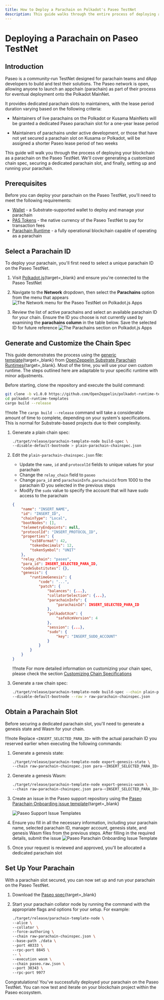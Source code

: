 ```yaml
---
title: How to Deploy a Parachain on Polkadot's Paseo TestNet
description: This guide walks through the entire process of deploying a parachain on Polkadot's Paseo TestNet.
---
```


# Deploying a Parachain on Paseo TestNet

## Introduction

Paseo is a community-run TestNet designed for parachain teams and dApp developers to build and test their solutions. The Paseo network is open, allowing anyone to launch an appchain (parachain) as part of their process for eventual deployment onto the Polkadot MainNet.

It provides dedicated parachain slots to maintainers, with the lease period duration varying based on the following criteria:

- Maintainers of live parachains on the Polkadot or Kusama MainNets will be granted a dedicated Paseo parachain slot for a one-year lease period

- Maintainers of parachains under active development, or those that have not yet secured a parachain slot on Kusama or Polkadot, will be assigned a shorter Paseo lease period of two weeks

This guide will walk you through the process of deploying your blockchain as a parachain on the Paseo TestNet. We'll cover generating a customized chain spec, securing a dedicated parachain slot, and finally, setting up and running your parachain.

## Prerequisites

Before you can deploy your parachain on the Paseo TestNet, you'll need to meet the following requirements:

[//]: <> (//TODO: Add links to the following items)

- [Wallet]() - a Substrate-supported wallet to deploy and manage your parachain
- [PAS Tokens]() - the native currency of the Paseo TestNet to pay for transaction fees
- [Parachain Runtime]() - a fully operational blockchain capable of operating as a parachain

## Select a Parachain ID

To deploy your parachain, you'll first need to select a unique parachain ID on the Paseo TestNet.

1. Visit [Polkadot.js](https://polkadot.js.org/apps/?rpc=wss%3A%2F%2Fpaseo-rpc.dwellir.com#/explorer){target=_blank} and ensure you're connected to the Paseo TestNet

2. Navigate to the **Network** dropdown, then select the **Parachains** option from the menu that appears
    ![The Network menu for the Paseo TestNet on Polkadot.js Apps](/images/paseo-testnet/onboarding/onboarding-1.webp)

3. Review the list of active parachains and select an available parachain ID for your chain. Ensure the ID you choose is not currently used by examining the **parachains column** in the table below. Save the selected ID for future reference
    ![The Parachains section on Polkadot.js Apps](/images/paseo-testnet/onboarding/onboarding-6.webp)


## Generate and Customize the Chain Spec

This guide demonstrates the process using the [generic template](https://github.com/OpenZeppelin/polkadot-runtime-templates/tree/v1.0.0){target=_blank} from [OpenZeppelin Substrate Parachain Runtimes](https://docs.openzeppelin.com/substrate-runtimes/1.0.0/){target=_blank}. Most of the time, you will use your own custom runtime. The steps outlined here are adaptable to your specific runtime with minor adjustments.

Before starting, clone the repository and execute the build command:
```bash
git clone -b v1.0.0 https://github.com/OpenZeppelin/polkadot-runtime-templates.git
cd polkadot-runtime-templates
cargo build --release
```

!!!note
    The `cargo build --release` command will take a considerable amount of time to complete, depending on your system's specifications. This is normal for Substrate-based projects due to their complexity.

1. Generate a plain chain spec:

    ```bash
    ./target/release/parachain-template-node build-spec \
    --disable-default-bootnode > plain-parachain-chainspec.json
    ```

2. Edit the `plain-parachain-chainspec.json` file:
    - Update the `name`, `id` and `protocolId` fields to unique values for your parachain
    - Change the `relay_chain` field to `paseo`
    - Change `para_id` and `parachainInfo.parachainId` from 1000 to the parachain ID you selected in the previous steps
    - Modify the `sudo` value to specify the account that will have sudo access to the parachain

    ```json
    {
        "name": "INSERT_NAME",
        "id": "INSERT_ID",
        "chainType": "Local",
        "bootNodes": [],
        "telemetryEndpoints": null,
        "protocolId": "INSERT_PROTOCOL_ID",
        "properties": {
            "ss58Format": 42,
            "tokenDecimals": 12,
            "tokenSymbol": "UNIT"
        },
        "relay_chain": "paseo",
        "para_id": INSERT_SELECTED_PARA_ID,
        "codeSubstitutes": {},
        "genesis": {
            "runtimeGenesis": {
                "code": "...",
                "patch": {
                    "balances": {...},
                    "collatorSelection": {...},
                    "parachainInfo": {
                        "parachainId": INSERT_SELECTED_PARA_ID
                    },
                    "polkadotXcm": {
                        "safeXcmVersion": 4
                    },
                    "session": {...},
                    "sudo": {
                        "key": "INSERT_SUDO_ACCOUNT"
                    }
                }
            }
        }
    }
    ```

    !!!note
        For more detailed information on customizing your chain spec, please check the section [Customizing Chain Specifications]()

3. Generate a raw chain spec:

    ```bash
    ./target/release/parachain-template-node build-spec --chain plain-parachain-chainspec.json \
    --disable-default-bootnode --raw > raw-parachain-chainspec.json
    ```

## Obtain a Parachain Slot

Before securing a dedicated parachain slot, you'll need to generate a genesis state and Wasm for your chain.

!!!note
    Replace `<INSERT_SELECTED_PARA_ID>` with the actual parachain ID you reserved earlier when executing the following commands:

1. Generate a genesis state:

    ```bash
    ./target/release/parachain-template-node export-genesis-state \
    --chain raw-parachain-chainspec.json para-<INSERT_SELECTED_PARA_ID>-genesis-state
    ```

2. Generate a genesis Wasm:

    ```bash
    ./target/release/parachain-template-node export-genesis-wasm \
    --chain raw-parachain-chainspec.json para-<INSERT_SELECTED_PARA_ID>-wasm
    ```

3. Create an issue in the Paseo support repository using the [Paseo Parachain Onboarding issue template](https://github.com/paseo-network/support/issues/new/choose){target=_blank}

    ![Paseo Support Issue Templates](/images/paseo-testnet/onboarding/onboarding-7.webp)

4. Ensure you fill in all the necessary information, including your parachain name, selected parachain ID, manager account, genesis state, and genesis Wasm files from the previous steps. After filling in the required details, submit the issue
    ![Paseo Parachain Onboarding Issue Template](/images/paseo-testnet/onboarding/onboarding-8.webp)

5. Once your request is reviewed and approved, you'll be allocated a dedicated parachain slot

## Set Up Your Parachain

With a parachain slot secured, you can now set up and run your parachain on the Paseo TestNet.

1. Download the [Paseo spec](https://github.com/paseo-network/runtimes/blob/main/chain-specs/paseo.raw.json){target=_blank}

2. Start your parachain collator node by running the command with the appropriate flags and options for your setup. For example:

    ```bash
    ./target/release/parachain-template-node \
    --alice \
    --collator \
    --force-authoring \
    --chain raw-parachain-chainspec.json \
    --base-path ./data \
    --port 40333 \
    --rpc-port 8845 \
    -- \
    --execution wasm \
    --chain paseo.raw.json \
    --port 30343 \
    --rpc-port 9977
    ```

Congratulations! You've successfully deployed your parachain on the Paseo TestNet. You can now test and iterate on your blockchain project within the Paseo ecosystem.